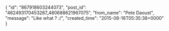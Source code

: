  {
   "id": "867918603244073",
   "post_id": "462493170453287_480688621967075",
   "from_name": "Pete Daoust",
   "message": "Like what ? :/",
   "created_time": "2015-08-16T05:35:38+0000"
 }
